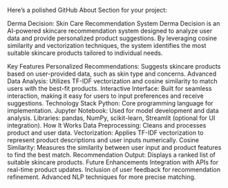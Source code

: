 
Here’s a polished GitHub About Section for your project:

Derma Decision: Skin Care Recommendation System
Derma Decision is an AI-powered skincare recommendation system designed to analyze user data and provide personalized product suggestions. By leveraging cosine similarity and vectorization techniques, the system identifies the most suitable skincare products tailored to individual needs.

Key Features
Personalized Recommendations: Suggests skincare products based on user-provided data, such as skin type and concerns.
Advanced Data Analysis: Utilizes TF-IDF vectorization and cosine similarity to match users with the best-fit products.
Interactive Interface: Built for seamless interaction, making it easy for users to input preferences and receive suggestions.
Technology Stack
Python: Core programming language for implementation.
Jupyter Notebook: Used for model development and data analysis.
Libraries: pandas, NumPy, scikit-learn, Streamlit (optional for UI integration).
How It Works
Data Preprocessing: Cleans and processes product and user data.
Vectorization: Applies TF-IDF vectorization to represent product descriptions and user inputs numerically.
Cosine Similarity: Measures the similarity between user input and product features to find the best match.
Recommendation Output: Displays a ranked list of suitable skincare products.
Future Enhancements
Integration with APIs for real-time product updates.
Inclusion of user feedback for recommendation refinement.
Advanced NLP techniques for more precise matching.
